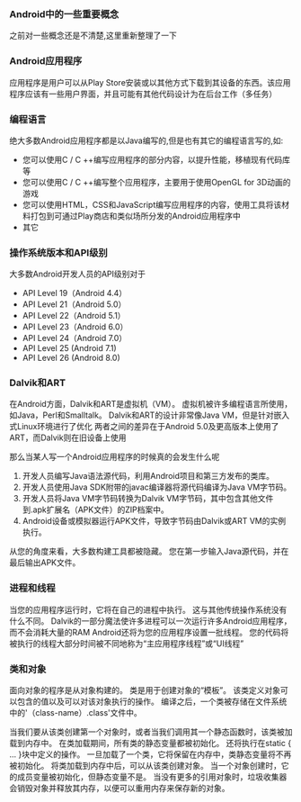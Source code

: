 ### Android中的一些重要概念
之前对一些概念还是不清楚,这里重新整理了一下
### Android应用程序
应用程序是用户可以从Play Store安装或以其他方式下载到其设备的东西。该应用程序应该有一些用户界面，并且可能有其他代码设计为在后台工作（多任务）
### 编程语言

绝大多数Android应用程序都是以Java编写的,但是也有其它的编程语言写的,如:
- 您可以使用C / C ++编写应用程序的部分内容，以提升性能，移植现有代码库等
- 您可以使用C / C ++编写整个应用程序，主要用于使用OpenGL for 3D动画的游戏
- 您可以使用HTML，CSS和JavaScript编写应用程序的内容，使用工具将该材料打包到可通过Play商店和类似场所分发的Android应用程序中
- 其它

### 操作系统版本和API级别

大多数Android开发人员的API级别对于

- API Level 19（Android 4.4）
- API Level 21（Android 5.0）
- API Level 22（Android 5.1）
- API Level 23（Android 6.0）
- API Level 24（Android 7.0）
- API Level 25 (Android 7.1)
- API Level 26 (Android 8.0)

### Dalvik和ART

在Android方面，Dalvik和ART是虚拟机（VM）。 虚拟机被许多编程语言所使用，如Java，Perl和Smalltalk。 Dalvik和ART的设计非常像Java VM，但是针对嵌入式Linux环境进行了优化
两者之间的差异在于Android 5.0及更高版本上使用了ART，而Dalvik则在旧设备上使用

那么当某人写一个Android应用程序的时候真的会发生什么呢

1. 开发人员编写Java语法源代码，利用Android项目和第三方发布的类库。
2. 开发人员使用Java SDK附带的javac编译器将源代码编译为Java VM字节码。
3. 开发人员将Java VM字节码转换为Dalvik VM字节码，其中包含其他文件到.apk扩展名（APK文件）的ZIP档案中。
4. Android设备或模拟器运行APK文件，导致字节码由Dalvik或ART VM的实例执行。

从您的角度来看，大多数构建工具都被隐藏。 您在第一步输入Java源代码，并在最后输出APK文件。

### 进程和线程
当您的应用程序运行时，它将在自己的进程中执行。 这与其他传统操作系统没有什么不同。 Dalvik的一部分魔法使许多进程可以一次运行许多Android应用程序，而不会消耗大量的RAM
Android还将为您的应用程序设置一批线程。 您的代码将被执行的线程大部分时间被不同地称为“主应用程序线程”或“UI线程”

### 类和对象
面向对象的程序是从对象构建的。 类是用于创建对象的“模板”。 该类定义对象可以包含的值以及可以对该对象执行的操作。
编译之后，一个类被存储在文件系统中的'（class-name）.class'文件中。

当我们要从该类创建第一个对象时，或者当我们调用其一个静态函数时，该类被加载到内存中。
在类加载期间，所有类的静态变量都被初始化。 还将执行在static { ... }块中定义的操作。 一旦加载了一个类，它将保留在内存中，类静态变量将不再被初始化。
将类加载到内存中后，可以从该类创建对象。 当一个对象创建时，它的成员变量被初始化，但静态变量不是。
当没有更多的引用对象时，垃圾收集器会销毁对象并释放其内存，以便可以重用内存来保存新的对象。